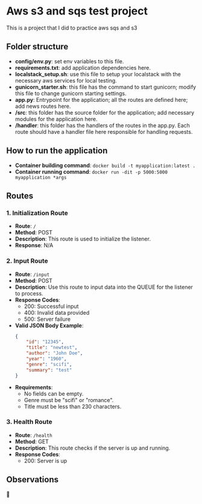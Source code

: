 # Aws s3 and sqs test project

This is a project that I did to practice aws sqs and s3 

## Folder structure

- **config/env.py**: set env variables to this file.
- **requirements.txt**: add application dependencies here.
- **localstack_setup.sh**: use this file to setup your localstack with the necessary aws services for local testing.
- **gunicorn_starter.sh**: this file has the command to start gunicorn; modify this file to change gunicorn starting settings.
- **app.py**: Entrypoint for the application; all the routes are defined here; add news routes here.
- **/src**: this folder has the source folder for the application; add necessary modules for the application here.
- **/handler**: this folder has the handlers of the routes in the app.py. Each route should have a handler file here responsible for handling requests. 

## How to run the application

- **Container building command**: `docker build -t myapplication:latest .`
- **Container running command**: `docker run -dit -p 5000:5000 myapplication *args`

## Routes

### 1. Initialization Route

- **Route**: `/`
- **Method**: POST
- **Description**: This route is used to initialize the listener.
- **Response**: N/A

### 2. Input Route

- **Route**: `/input`
- **Method**: POST
- **Description**: Use this route to input data into the QUEUE for the listener to process.
- **Response Codes**:
    - 200: Successful input
    - 400: Invalid data provided
    - 500: Server failure
- **Valid JSON Body Example**:
    ```json
    {
        "id": "12345",
        "title": "newtest",
        "author": "John Doe",
        "year": "1960",
        "genre": "scifi",
        "summary": "test"
    }
    ```
- **Requirements**:
    - No fields can be empty.
    - Genre must be "scifi" or "romance".
    - Title must be less than 230 characters.

### 3. Health Route

- **Route**: `/health`
- **Method**: GET
- **Description**: This route checks if the server is up and running.
- **Response Codes**:
    - 200: Server is up

## Observations

 🚀